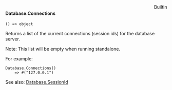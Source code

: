 <div style="float:right"><span class="builtin">Builtin</span></div>

#### Database.Connections

``` suneido
() => object
```

Returns a list of the current connections (session ids) for the database server.

Note: This list will be empty when running standalone.

For example:

``` suneido
Database.Connections()
    => #("127.0.0.1")
```

See also: [Database.SessionId](<Database.SessionId.md>)